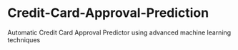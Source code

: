 # Credit-Card-Approval-Prediction
Automatic Credit Card Approval Predictor using advanced machine learning techniques
